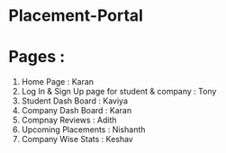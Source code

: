 # Placement-Portal

# Pages :
1) Home Page : Karan
2) Log In & Sign Up page for student & company  : Tony
3) Student Dash Board : Kaviya
4) Company Dash Board : Karan
5) Compnay Reviews : Adith
6) Upcoming Placements : Nishanth
7) Company Wise Stats : Keshav

